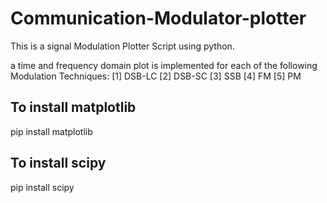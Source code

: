 # Communication-Modulator-plotter

This is a signal Modulation Plotter Script using python.

a time and frequency domain plot is implemented for each of the following Modulation Techniques:
[1] DSB-LC
[2] DSB-SC
[3] SSB
[4] FM
[5] PM

## To install matplotlib
pip install matplotlib

## To install scipy
pip install scipy

